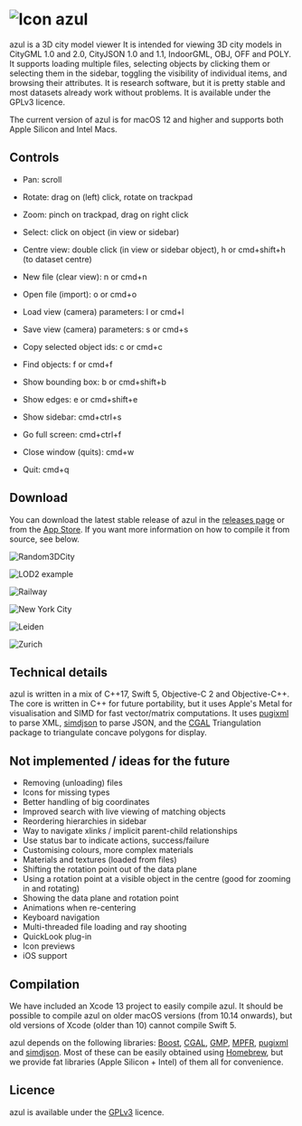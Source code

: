 # ![Icon](https://3d.bk.tudelft.nl/ken/img/azul-small.png) azul

azul is a 3D city model viewer It is intended for viewing 3D city models in CityGML 1.0 and 2.0, CityJSON 1.0 and 1.1, IndoorGML, OBJ, OFF and POLY. It supports loading multiple files, selecting objects by clicking them or selecting them in the sidebar, toggling the visibility of individual items, and browsing their attributes. It is research software, but it is pretty stable and most datasets already work without problems. It is available under the GPLv3 licence.

The current version of azul is for macOS 12 and higher and supports both Apple Silicon and Intel Macs.

## Controls

* Pan: scroll
* Rotate: drag on (left) click, rotate on trackpad
* Zoom: pinch on trackpad, drag on right click
* Select: click on object (in view or sidebar)
* Centre view: double click (in view or sidebar object), h or cmd+shift+h (to dataset centre)

* New file (clear view): n or cmd+n
* Open file (import): o or cmd+o
* Load view (camera) parameters: l or cmd+l
* Save view (camera) parameters: s or cmd+s
* Copy selected object ids: c or cmd+c
* Find objects: f or cmd+f
* Show bounding box: b or cmd+shift+b
* Show edges: e or cmd+shift+e

* Show sidebar: cmd+ctrl+s
* Go full screen: cmd+ctrl+f
* Close window (quits): cmd+w
* Quit: cmd+q

## Download

You can download the latest stable release of azul in the [releases page](https://github.com/tudelft3d/azul/releases) or from the [App Store](https://itunes.apple.com/app/azul/id1173239678?mt=12). If you want more information on how to compile it from source, see below.

![Random3DCity](https://3d.bk.tudelft.nl/ken/img/azul/random.png)

![LOD2 example](https://3d.bk.tudelft.nl/ken/img/azul/lod2.png)

![Railway](https://3d.bk.tudelft.nl/ken/img/azul/railway.png)

![New York City](https://3d.bk.tudelft.nl/ken/img/azul/nyc.png)

![Leiden](https://3d.bk.tudelft.nl/ken/img/azul/leiden.png)

![Zurich](https://3d.bk.tudelft.nl/ken/img/azul/zurich.png)

## Technical details

azul is written in a mix of C++17, Swift 5, Objective-C 2 and Objective-C++. The core is written in C++ for future portability, but it uses Apple's Metal for visualisation and SIMD for fast vector/matrix computations. It uses [pugixml](https://pugixml.org) to parse XML, [simdjson](https://github.com/lemire/simdjson) to parse JSON, and the [CGAL](https://www.cgal.org) Triangulation package to triangulate concave polygons for display.

## Not implemented / ideas for the future

* Removing (unloading) files
* Icons for missing types
* Better handling of big coordinates
* Improved search with live viewing of matching objects
* Reordering hierarchies in sidebar
* Way to navigate xlinks / implicit parent-child relationships
* Use status bar to indicate actions, success/failure
* Customising colours, more complex materials
* Materials and textures (loaded from files)
* Shifting the rotation point out of the data plane
* Using a rotation point at a visible object in the centre (good for zooming in and rotating)
* Showing the data plane and rotation point
* Animations when re-centering
* Keyboard navigation
* Multi-threaded file loading and ray shooting
* QuickLook plug-in
* Icon previews
* iOS support

## Compilation

We have included an Xcode 13 project to easily compile azul. It should be possible to compile azul on older macOS versions (from 10.14 onwards), but old versions of Xcode (older than 10) cannot compile Swift 5.

azul depends on the following libraries: [Boost](http://www.boost.org), [CGAL](http://www.cgal.org), [GMP](https://gmplib.org), [MPFR](http://www.mpfr.org), [pugixml](http://pugixml.org) and [simdjson](https://github.com/simdjson/simdjson). Most of these can be easily obtained using [Homebrew](http://brew.sh), but we provide fat libraries (Apple Silicon + Intel) of them all for convenience.

## Licence

azul is available under the [GPLv3](https://www.gnu.org/licenses/gpl-3.0.en.html) licence.
